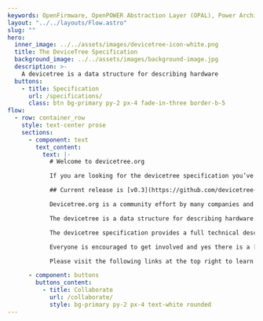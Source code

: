 ```yaml
---
keywords: OpenFirmware, OpenPOWER Abstraction Layer (OPAL), Power Architecture Platform Requirements (PAPR), Flattened Device Tree (FDT), Devicetree, Specification, data, structure
layout: "../../layouts/Flow.astro"
slug: ""
hero:
  inner_image: ../../assets/images/devicetree-icon-white.png
  title: The DeviceTree Specification
  background_image: ../../assets/images/background-image.jpg
  description: >-
    A devicetree is a data structure for describing hardware
  buttons:
    - title: Specification
      url: /specifications/
      class: btn bg-primary py-2 px-4 fade-in-three border-b-5
flow:
  - row: container_row
    style: text-center prose
    sections:
      - component: text
        text_content:
          text: |-
            # Welcome to devicetree.org

            If you are looking for the devicetree specification you’ve come to the right place!

            ## Current release is [v0.3](https://github.com/devicetree-org/devicetree-specification/releases/tag/v0.3)

            Devicetree.org is a community effort by many companies and individuals to facilitate the future evolution of the Devicetree Standard.

            The devicetree is a data structure for describing hardware. Rather than hard coding every detail of a device into an operating system, many aspects of the hardware can be described in a data structure that is passed to the operating system at boot time. The devicetree is used by OpenFirmware, OpenPOWER Abstraction Layer (OPAL), Power Architecture Platform Requirements (PAPR) and in the standalone Flattened Device Tree (FDT) form.

            The devicetree specification provides a full technical description of the devicetree data format and best practices.

            Everyone is encouraged to get involved and yes there is a [GitHub project too](https://github.com/devicetree-org/devicetree-specification)! Further information about the devicetree standard can be found throughout this website.

            Please visit the following links at the top right to learn more and the links below to participate.

      - component: buttons
        buttons_content:
          - title: Collaborate
            url: /collaborate/
            style: bg-primary py-2 px-4 text-white rounded
---
```

